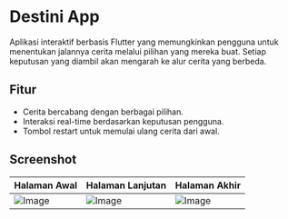 # Destini App

Aplikasi interaktif berbasis Flutter yang memungkinkan pengguna untuk menentukan jalannya cerita melalui pilihan yang mereka buat. Setiap keputusan yang diambil akan mengarah ke alur cerita yang berbeda.

## Fitur
- Cerita bercabang dengan berbagai pilihan.
- Interaksi real-time berdasarkan keputusan pengguna.
- Tombol restart untuk memulai ulang cerita dari awal.

## Screenshot
| Halaman Awal | Halaman Lanjutan | Halaman Akhir |
|--------------|------------------|----------------|
| ![Image](https://github.com/user-attachments/assets/f4f9c64a-051f-4232-b160-36baf4592ef4) | ![Image](https://github.com/user-attachments/assets/d0c5b375-aa2a-4ead-bbc9-24f56759312e) | ![Image](https://github.com/user-attachments/assets/09ed025a-915e-4be5-ac4a-5b01d078c202) |
